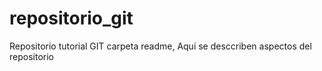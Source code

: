 # repositorio_git
Repositorio tutorial GIT
carpeta readme, Aquí se desccriben aspectos del  repositorio
